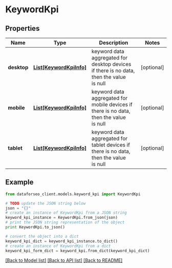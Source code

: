 # KeywordKpi


## Properties

Name | Type | Description | Notes
------------ | ------------- | ------------- | -------------
**desktop** | [**List[KeywordKpiInfo]**](KeywordKpiInfo.md) | keyword data aggregated for desktop devices if there is no data, then the value is null | [optional] 
**mobile** | [**List[KeywordKpiInfo]**](KeywordKpiInfo.md) | keyword data aggregated for mobile devices if there is no data, then the value is null | [optional] 
**tablet** | [**List[KeywordKpiInfo]**](KeywordKpiInfo.md) | keyword data aggregated for tablet devices if there is no data, then the value is null | [optional] 

## Example

```python
from dataforseo_client.models.keyword_kpi import KeywordKpi

# TODO update the JSON string below
json = "{}"
# create an instance of KeywordKpi from a JSON string
keyword_kpi_instance = KeywordKpi.from_json(json)
# print the JSON string representation of the object
print KeywordKpi.to_json()

# convert the object into a dict
keyword_kpi_dict = keyword_kpi_instance.to_dict()
# create an instance of KeywordKpi from a dict
keyword_kpi_form_dict = keyword_kpi.from_dict(keyword_kpi_dict)
```
[[Back to Model list]](../README.md#documentation-for-models) [[Back to API list]](../README.md#documentation-for-api-endpoints) [[Back to README]](../README.md)



